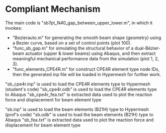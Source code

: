 # Compliant Mechanism

The main code is "sb7pt_N40_gap_between_upper_lower.m", in which it invokes:
- "Bezierauto.m" for generating the smooth beam shape (geometry) using a Bezier curve, based on a set of control points (plot 100).
- "func_sb_gap.m" for simulating the structural behavior of a dual-Bézier-beam actuator (upper & lower beams) using Abaqus, and then extract meaningful mechanical performance data from the simulation (plot 1, 2, 3).
- "func_elements_CPE4R.m" for construct CPE4R element type node IDs, then the generated inp file will be loaded in Hypermesh for further work.

"sb_cpe4r.inp" is used to load the CPE4R elements type to Hypermesh (student's code)
"sb_cpe4r.odb" is used to load the CPE4R elements type to Abaqus
"sb_cpe4r_fea.txt" is extracted data used to plot the reaction force and displacement for beam element type

"sb.inp" is used to load the beam elements (B21H) type to Hypermesh (prof's code)
"sb.odb" is used to load the beam elements (B21H) type to Abaqus
"sb_fea.txt" is extracted data used to plot the reaction force and displacement for beam element type